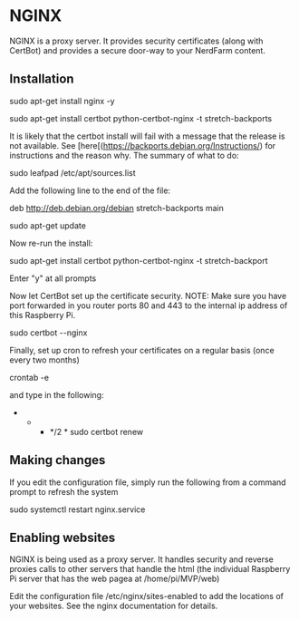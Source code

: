# NGINX
NGINX is a proxy server.  It provides security certificates (along with CertBot) and provides a secure door-way to your NerdFarm content.

## Installation

sudo apt-get install nginx -y

sudo apt-get install certbot python-certbot-nginx -t stretch-backports

It is likely that the certbot install will fail with a message that the release is not available.  See [here[(https://backports.debian.org/Instructions/) for instructions and the reason why.  The summary of what to do:

sudo leafpad /etc/apt/sources.list

Add the following line to the end of the file:

deb http://deb.debian.org/debian stretch-backports main

sudo apt-get update

Now re-run the install:

sudo apt-get install certbot python-certbot-nginx -t stretch-backport

Enter "y" at all prompts

Now let CertBot set up the certificate security.
NOTE: Make sure you have port forwarded in you router ports 80 and 443 to the internal  ip address of this Raspberry Pi.

sudo certbot --nginx

Finally, set up cron to refresh your certificates on a regular basis (once every two months)

crontab -e

and type in the following:

* * * */2 * sudo certbot renew


## Making changes
If you edit the configuration file, simply run the following from a command prompt to refresh the system

sudo systemctl restart nginx.service

## Enabling websites
NGINX is being used as a proxy server.  It handles security and reverse proxies calls to other servers that handle the html (the individual Raspberry Pi server that has the web pagea at /home/pi/MVP/web)

Edit the configuration file /etc/nginx/sites-enabled to add the locations of your websites.  See the nginx documentation for details.